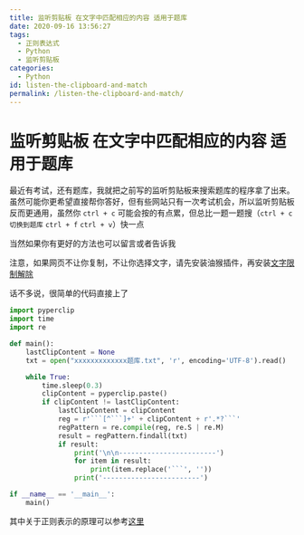 ```yaml
---
title: 监听剪贴板 在文字中匹配相应的内容 适用于题库
date: 2020-09-16 13:56:27
tags: 
  - 正则表达式
  - Python
  - 监听剪贴板
categories:  
  - Python
id: listen-the-clipboard-and-match
permalink: /listen-the-clipboard-and-match/
---
```


# 监听剪贴板 在文字中匹配相应的内容 适用于题库

最近有考试，还有题库，我就把之前写的监听剪贴板来搜索题库的程序拿了出来。虽然可能你更希望直接帮你答好，但有些网站只有一次考试机会，所以监听剪贴板反而更通用，虽然你 `ctrl + c` 可能会按的有点累，但总比一题一题搜（`ctrl + c` `切换到题库` `ctrl + f`   `ctrl + v`）快一点

当然如果你有更好的方法也可以留言或者告诉我

注意，如果网页不让你复制，不让你选择文字，请先安装油猴插件，再安装[文字限制解除](https://greasyfork.org/zh-CN/scripts/28497-remove-web-limits-modified)

话不多说，很简单的代码直接上了

```python
import pyperclip
import time
import re

def main():
    lastClipContent = None
    txt = open("xxxxxxxxxxxxx题库.txt", 'r', encoding='UTF-8').read()

    while True:
        time.sleep(0.3)
        clipContent = pyperclip.paste()
        if clipContent != lastClipContent:
            lastClipContent = clipContent
            reg = r'```[^```]+' + clipContent + r'.*?```'
            regPattern = re.compile(reg, re.S | re.M)
            result = regPattern.findall(txt)
            if result:
                print('\n\n------------------------')
                for item in result:
                    print(item.replace('```', ''))
                print('------------------------')

if __name__ == '__main__':
    main()
```

其中关于正则表示的原理可以参考[这里](/reg-about-match-the-forward)